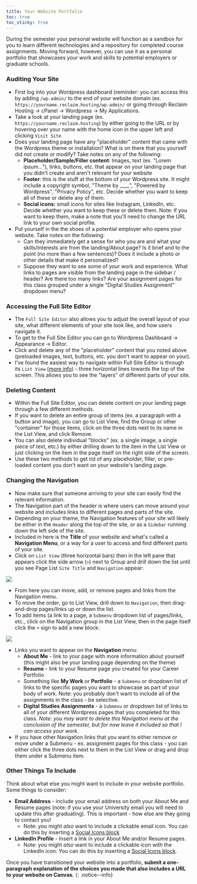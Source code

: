 ```yaml
---
title: Your Website Portfolio
toc: true
toc_sticky: true
---
```


During the semester your personal website will function as a sandbox for you to learn different technologies and a repository for completed course assignments. Moving forward, however, you can use it as a personal portfolio that showcases your work and skills to potential employers or graduate schools. 

### Auditing Your Site

- First log into your Wordpress dashboard (reminder: you can access this by adding `/wp-admin/` to the end of your website domain (ex. `https://yourname.reclaim.hosting/wp-admin/` or going through Reclaim Hosting -> cPanel -> Wordpress -> My Applications.
- Take a look at your landing page (ex. `https://yourname.reclaim.hosting`) by either going to the URL or by hovering over your name with the home icon in the upper left and clicking `Visit Site`
- Does your landing page have any "placeholder" content that came with the Wordpress theme or installation? What is on there that you yourself did not create or modify? Take notes on any of the following:
	- **Placeholder/Sample/Filler content**: Images, text (ex. "Lorem ipsum..."), links, buttons, etc. that appear on your landing page that you didn't create and aren't relevant for your website
	- **Footer**: this is the stuff at the bottom of your Wordpress site. It might include a copyright symbol, "Theme by ____", "Powered by Wordpress", "Privacy Policy", etc. Decide whether you want to keep all of these or delete any of them.
	- **Social icons:** small icons for sites like Instagram, LinkedIn, etc. Decide whether you want to keep these or delete them. Note: if you want to keep them, make a note that you'll need to change the URL link to your own social profile. 
- Put yourself in the the shoes of a potential employer who opens your website. Take notes on the following:
	- Can they immediately get a sense for who you are and what your skills/interests are from the landing/About page? Is it brief and to the point (no more than a few sentences)? Does it include a photo or other details that make it personalized?
	- Suppose they want to see some of your work and experience. What links to pages are visible from the landing page in the sidebar / header? Are there too many links? Are your assignment pages for this class grouped under a single "Digital Studies Assignment" dropdown menu?

### Accessing the Full Site Editor

- The `Full Site Editor` also allows you to adjust the overall layout of your site, what different elements of your site look like, and how users navigate it.
- To get to the Full Site Editor you can go to Wordpress Dashboard -> Appearance -> Editor.
- Click and delete any of the "placeholder" content that you noted above (preloaded images, text, buttons, etc. you don't want to appear on your).
- I've found the easiest way to navigate within Full Site Editor is through its `List View` ([more info](https://bloggingwizard.com/full-site-editing-in-wordpress/#:~:text=of%20your%20screen.-,4.%20List%20view,-Another%20exciting%20new)) - three horizontal lines towards the top of the screen. This allows you to see the "layers" of different parts of your site.

### Deleting Content

- Within the Full Site Editor, you can delete content on your landing page through a few different methods. 
- If you want to delete an entire group of items (ex. a paragraph with a button and image), you can go to List View, find the Group or other "container" for those items, click on the three dots next to its name in the List View, and click Remove.
- You can also delete individual "blocks" (ex. a single image, a single piece of text, etc.) by either drilling down to the item in the List View or just clicking on the item in the page itself on the right side of the screen.
- Use these two methods to get rid of any placeholder, filler, or pre-loaded content you don't want on your website's landing page.

### Changing the Navigation

- Now make sure that someone arriving to your site can easily find the relevant information.
- The Navigation part of the header is where users can move around your website and includes links to different pages and parts of the site.
- Depending on your theme, the Navigation features of your site will likely be either in the `Header` along the top of the site, or as a `Sidebar` running down the left side of the site. 
- Included in here is the **Title** of your website and what's called a **Navigation Menu**, or a way for a user to access and find different parts of your site. 
- Click on `List View` (three horizontal bars) then in the left pane that appears click the side arrow (`>`) next to Group and drill down the list until you see Page List `Site Title` and `Navigation` appear:

![]({{site.baseurl}}/modules/list-view.png)

- From here you can move, add, or remove pages and links from the Navigation menu.
- To move the order, go to List View, drill down to `Navigation`, then drag-and-drop pages/links up or down the list.
- To add items (a link to a page, a `Submenu` dropdown list of pages/links, etc., click on the Navigation group in the List View, then in the page itself click the `+` sign to add a new block:

![]({{site.baseurl}}/modules/add-block.png)

- Links you want to appear on the **Navigation** menu:
	- **About Me** - link to your page with more information about yourself (this might also be your landing page depending on the theme)
	- **Resume** - link to your Resume page you created for your Career Portfolio
	- Something like **My Work** or **Portfolio** - a `Submenu` or dropdown list of links to the specific pages you want to showcase as part of your body of work. Note: you probably don't want to include all of the assignments in the class - be selective.
	- **Digital Studies Assignments** - a `Submenu` or dropdown list of links to all of your different Wordpress pages that you completed for this class.  *Note: you may want to delete this Navigation menu at the conclusion of the semester, but for now leave it included so that I can access your work.*
- If you have other Navigation links that you want to either remove or move under a Submenu - ex. assignment pages for this class - you can either click the three dots next to them in the List View or drag and drop them under a Submenu item.


### Other Things To Include

Think about what else you might want to include in your website portfolio. Some things to consider:

- **Email Address** - include your email address on both your About Me and Resume pages (note: if you use your University email you will need to update this after graduating). This is important - how else are they going to contact you!
	- Note: you might *also* want to include a clickable email icon. You can do this by inserting a [Social Icons block](https://wordpress.com/support/wordpress-editor/blocks/social-icons-block/) 
- **LinkedIn Profile** - Insert a link in your About Me and/or Resume pages. 
	- Note: you might *also* want to include a clickable icon with the LinkedIn icon. You can do this by inserting a [Social Icons block](https://wordpress.com/support/wordpress-editor/blocks/social-icons-block/). 

Once you have transitioned your website into a portfolio, **submit a one-paragraph explanation of the choices you made that also includes a URL to your website on Canvas.**
{: .notice--info}